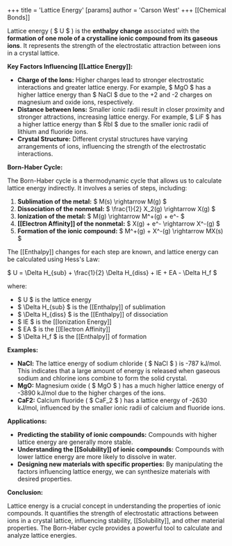 +++
 title = 'Lattice Energy'
[params]
	author = 'Carson West'
+++
[[Chemical Bonds]]

Lattice energy ( $ U $ ) is the **enthalpy change** associated with the **formation of one mole of a crystalline ionic compound from its gaseous ions**. It represents the strength of the electrostatic attraction between ions in a crystal lattice.

**Key Factors Influencing [[Lattice Energy]]:**

* **Charge of the Ions:** Higher charges lead to stronger electrostatic interactions and greater lattice energy. For example,  $ MgO $  has a higher lattice energy than  $ NaCl $  due to the +2 and -2 charges on magnesium and oxide ions, respectively.
* **Distance between Ions:** Smaller ionic radii result in closer proximity and stronger attractions, increasing lattice energy. For example,  $ LiF $  has a higher lattice energy than  $ RbI $  due to the smaller ionic radii of lithium and fluoride ions.
* **Crystal Structure:** Different crystal structures have varying arrangements of ions, influencing the strength of the electrostatic interactions.

**Born-Haber Cycle:**

The Born-Haber cycle is a thermodynamic cycle that allows us to calculate lattice energy indirectly. It involves a series of steps, including:

1. **Sublimation of the metal:**  $ M(s) \rightarrow M(g) $ 
2. **Dissociation of the nonmetal:**  $ \frac{1}{2} X_2(g) \rightarrow X(g) $ 
3. **Ionization of the metal:**  $ M(g) \rightarrow M^+(g) + e^- $ 
4. **[[Electron Affinity]] of the nonmetal:**  $ X(g) + e^- \rightarrow X^-(g) $ 
5. **Formation of the ionic compound:**  $ M^+(g) + X^-(g) \rightarrow MX(s) $ 

The [[Enthalpy]] changes for each step are known, and lattice energy can be calculated using Hess's Law:

 $ U = \Delta H_{sub} + \frac{1}{2} \Delta H_{diss} + IE + EA - \Delta H_f $ 

where:

*  $ U $  is the lattice energy
*  $ \Delta H_{sub} $  is the [[Enthalpy]] of sublimation
*  $ \Delta H_{diss} $  is the [[Enthalpy]] of dissociation
*  $ IE $  is the [[Ionization Energy]]
*  $ EA $  is the [[Electron Affinity]]
*  $ \Delta H_f $  is the [[Enthalpy]] of formation

**Examples:**

* **NaCl:** The lattice energy of sodium chloride ( $ NaCl $ ) is -787 kJ/mol. This indicates that a large amount of energy is released when gaseous sodium and chlorine ions combine to form the solid crystal.
* **MgO:** Magnesium oxide ( $ MgO $ ) has a much higher lattice energy of -3890 kJ/mol due to the higher charges of the ions.
* **CaF2:** Calcium fluoride ( $ CaF_2 $ ) has a lattice energy of -2630 kJ/mol, influenced by the smaller ionic radii of calcium and fluoride ions.

**Applications:**

* **Predicting the stability of ionic compounds:** Compounds with higher lattice energy are generally more stable.
* **Understanding the [[Solubility]] of ionic compounds:** Compounds with lower lattice energy are more likely to dissolve in water.
* **Designing new materials with specific properties:** By manipulating the factors influencing lattice energy, we can synthesize materials with desired properties.

**Conclusion:**

Lattice energy is a crucial concept in understanding the properties of ionic compounds. It quantifies the strength of electrostatic attractions between ions in a crystal lattice, influencing stability, [[Solubility]], and other material properties. The Born-Haber cycle provides a powerful tool to calculate and analyze lattice energies.
